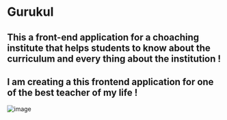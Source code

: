 # Gurukul

## This a front-end application for a choaching institute that helps students to know about the curriculum and every thing about the institution !
## I am creating a this frontend application for one of the best teacher of my life !


![image](https://user-images.githubusercontent.com/105917542/213939457-b9430133-9c70-4f6f-ad42-19cb0f910389.png)
